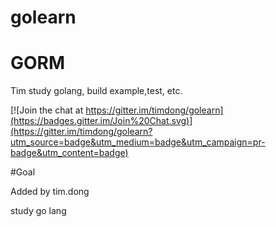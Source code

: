 # golearn

# GORM
Tim study golang, build example,test, etc.


[![Join the chat at https://gitter.im/timdong/golearn](https://badges.gitter.im/Join%20Chat.svg)](https://gitter.im/timdong/golearn?utm_source=badge&utm_medium=badge&utm_campaign=pr-badge&utm_content=badge)


#Goal

Added by tim.dong

study go lang 
